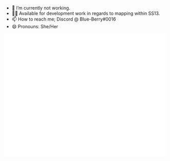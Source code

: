 - 🔭 I’m currently not working.
- 👩‍💻 Available for development work in regards to mapping within SS13.
- 📫 How to reach me; Discord @ Blue-Berry#0016
- 😄 Pronouns: She/Her

![Metrics](/github-metrics.svg)
